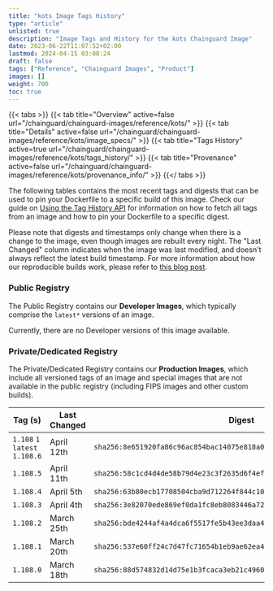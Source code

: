 ```yaml
---
title: "kots Image Tags History"
type: "article"
unlisted: true
description: "Image Tags and History for the kots Chainguard Image"
date: 2023-06-22T11:07:52+02:00
lastmod: 2024-04-15 03:08:24
draft: false
tags: ["Reference", "Chainguard Images", "Product"]
images: []
weight: 700
toc: true
---
```


{{< tabs >}}
{{< tab title="Overview" active=false url="/chainguard/chainguard-images/reference/kots/" >}}
{{< tab title="Details" active=false url="/chainguard/chainguard-images/reference/kots/image_specs/" >}}
{{< tab title="Tags History" active=true url="/chainguard/chainguard-images/reference/kots/tags_history/" >}}
{{< tab title="Provenance" active=false url="/chainguard/chainguard-images/reference/kots/provenance_info/" >}}
{{</ tabs >}}

The following tables contains the most recent tags and digests that can be used to pin your Dockerfile to a specific build of this image. Check our guide on [Using the Tag History API](/chainguard/chainguard-images/using-the-tag-history-api/) for information on how to fetch all tags from an image and how to pin your Dockerfile to a specific digest.

Please note that digests and timestamps only change when there is a change to the image, even though images are rebuilt every night. The "Last Changed" column indicates when the image was last modified, and doesn't always reflect the latest build timestamp. For more information about how our reproducible builds work, please refer to [this blog post](https://www.chainguard.dev/unchained/reproducing-chainguards-reproducible-image-builds).

### Public Registry
The Public Registry contains our **Developer Images**, which typically comprise the `latest*` versions of an image.

Currently, there are no Developer versions of this image available.

### Private/Dedicated Registry
The Private/Dedicated Registry contains our **Production Images**, which include all versioned tags of an image and special images that are not available in the public registry (including FIPS images and other custom builds).

| Tag (s)                         | Last Changed | Digest                                                                    |
|---------------------------------|--------------|---------------------------------------------------------------------------|
|  `1.108` `1` `latest` `1.108.6` | April 12th   | `sha256:8e651920fa86c96ac854bac14075e818a02f940de1daa775169d880b42f29d4a` |
|  `1.108.5`                      | April 11th   | `sha256:58c1cd4d4de58b79d4e23c3f2635d6f4efee65f9deb6ccdd0c9c17d5d55dcb34` |
|  `1.108.4`                      | April 5th    | `sha256:63b80ecb17708504cba9d712264f844c1025828b9ca02c852b3f0458623f1ea1` |
|  `1.108.3`                      | April 4th    | `sha256:3e82070ede869ef0da1fc8eb8083446a725faace6afd2682e943c45e955d0afe` |
|  `1.108.2`                      | March 25th   | `sha256:bde4244af4a4dca6f5517fe5b43ee3daa4a4f546d8722126eefe378873e485ac` |
|  `1.108.1`                      | March 20th   | `sha256:537e60ff24c7d47fc71654b1eb9ae62ea462345fbd3bf08c46878e2811935db6` |
|  `1.108.0`                      | March 18th   | `sha256:88d574832d14d75e1b3fcaca3eb21c4960ce95ef43b3a3b29b96b0800f4dca32` |


